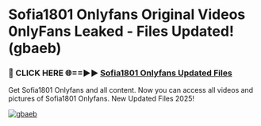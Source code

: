 # Sofia1801 Onlyfans Original Videos 0nlyFans Leaked - Files Updated! (gbaeb)

<h3>🔴 CLICK HERE 🌐==►► <a href="https://tinyurl.com/2m67pmp6" rel="nofollow">Sofia1801 Onlyfans Updated Files</a></h3>

Get Sofia1801 Onlyfans and all content. Now you can access all videos and pictures of Sofia1801 Onlyfans. New Updated Files 2025!

[![gbaeb](https://i.imgur.com/H4QAA4z.gif)](https://tinyurl.com/2m67pmp6)